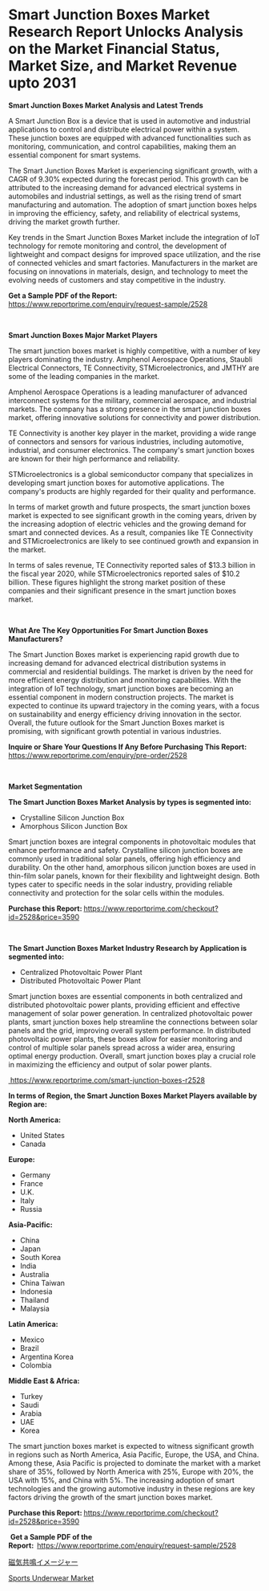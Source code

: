 <p><h1>Smart Junction Boxes Market Research Report Unlocks Analysis on the Market Financial Status, Market Size, and Market Revenue upto 2031</h1></p><p><strong>Smart Junction Boxes Market Analysis and Latest Trends</strong></p>
<p><p>A Smart Junction Box is a device that is used in automotive and industrial applications to control and distribute electrical power within a system. These junction boxes are equipped with advanced functionalities such as monitoring, communication, and control capabilities, making them an essential component for smart systems.</p><p>The Smart Junction Boxes Market is experiencing significant growth, with a CAGR of 9.30% expected during the forecast period. This growth can be attributed to the increasing demand for advanced electrical systems in automobiles and industrial settings, as well as the rising trend of smart manufacturing and automation. The adoption of smart junction boxes helps in improving the efficiency, safety, and reliability of electrical systems, driving the market growth further.</p><p>Key trends in the Smart Junction Boxes Market include the integration of IoT technology for remote monitoring and control, the development of lightweight and compact designs for improved space utilization, and the rise of connected vehicles and smart factories. Manufacturers in the market are focusing on innovations in materials, design, and technology to meet the evolving needs of customers and stay competitive in the industry.</p></p>
<p><strong>Get a Sample PDF of the Report:&nbsp;</strong> <a href="https://www.reportprime.com/enquiry/request-sample/2528">https://www.reportprime.com/enquiry/request-sample/2528</a></p>
<p>&nbsp;</p>
<p><strong>Smart Junction Boxes Major Market Players</strong></p>
<p><p>The smart junction boxes market is highly competitive, with a number of key players dominating the industry. Amphenol Aerospace Operations, Staubli Electrical Connectors, TE Connectivity, STMicroelectronics, and JMTHY are some of the leading companies in the market.</p><p>Amphenol Aerospace Operations is a leading manufacturer of advanced interconnect systems for the military, commercial aerospace, and industrial markets. The company has a strong presence in the smart junction boxes market, offering innovative solutions for connectivity and power distribution.</p><p>TE Connectivity is another key player in the market, providing a wide range of connectors and sensors for various industries, including automotive, industrial, and consumer electronics. The company's smart junction boxes are known for their high performance and reliability.</p><p>STMicroelectronics is a global semiconductor company that specializes in developing smart junction boxes for automotive applications. The company's products are highly regarded for their quality and performance.</p><p>In terms of market growth and future prospects, the smart junction boxes market is expected to see significant growth in the coming years, driven by the increasing adoption of electric vehicles and the growing demand for smart and connected devices. As a result, companies like TE Connectivity and STMicroelectronics are likely to see continued growth and expansion in the market.</p><p>In terms of sales revenue, TE Connectivity reported sales of $13.3 billion in the fiscal year 2020, while STMicroelectronics reported sales of $10.2 billion. These figures highlight the strong market position of these companies and their significant presence in the smart junction boxes market.</p></p>
<p>&nbsp;</p>
<p><strong>What Are The Key Opportunities For Smart Junction Boxes Manufacturers?</strong></p>
<p><p>The Smart Junction Boxes market is experiencing rapid growth due to increasing demand for advanced electrical distribution systems in commercial and residential buildings. The market is driven by the need for more efficient energy distribution and monitoring capabilities. With the integration of IoT technology, smart junction boxes are becoming an essential component in modern construction projects. The market is expected to continue its upward trajectory in the coming years, with a focus on sustainability and energy efficiency driving innovation in the sector. Overall, the future outlook for the Smart Junction Boxes market is promising, with significant growth potential in various industries.</p></p>
<p><strong>Inquire or Share Your Questions If Any Before Purchasing This Report:</strong> <a href="https://www.reportprime.com/enquiry/pre-order/2528">https://www.reportprime.com/enquiry/pre-order/2528</a></p>
<p>&nbsp;</p>
<p><strong>Market Segmentation</strong></p>
<p><strong>The Smart Junction Boxes Market Analysis by types is segmented into:</strong></p>
<p><ul><li>Crystalline Silicon Junction Box</li><li>Amorphous Silicon Junction Box</li></ul></p>
<p><p>Smart junction boxes are integral components in photovoltaic modules that enhance performance and safety. Crystalline silicon junction boxes are commonly used in traditional solar panels, offering high efficiency and durability. On the other hand, amorphous silicon junction boxes are used in thin-film solar panels, known for their flexibility and lightweight design. Both types cater to specific needs in the solar industry, providing reliable connectivity and protection for the solar cells within the modules.</p></p>
<p><strong>Purchase this Report:&nbsp;</strong><a href="https://www.reportprime.com/checkout?id=2528&price=3590">https://www.reportprime.com/checkout?id=2528&price=3590</a></p>
<p>&nbsp;</p>
<p><strong>The Smart Junction Boxes Market Industry Research by Application is segmented into:</strong></p>
<p><ul><li>Centralized Photovoltaic Power Plant</li><li>Distributed Photovoltaic Power Plant</li></ul></p>
<p><p>Smart junction boxes are essential components in both centralized and distributed photovoltaic power plants, providing efficient and effective management of solar power generation. In centralized photovoltaic power plants, smart junction boxes help streamline the connections between solar panels and the grid, improving overall system performance. In distributed photovoltaic power plants, these boxes allow for easier monitoring and control of multiple solar panels spread across a wider area, ensuring optimal energy production. Overall, smart junction boxes play a crucial role in maximizing the efficiency and output of solar power plants.</p></p>
<p><a href="https://www.reportprime.com/smart-junction-boxes-r2528">&nbsp;https://www.reportprime.com/smart-junction-boxes-r2528</a></p>
<p><strong>In terms of Region, the Smart Junction Boxes Market Players available by Region are:</strong></p>
<p>
    <p> <strong> North America: </strong>
        <ul>
            <li>United States</li>
            <li>Canada</li>
        </ul>
        </p> 
    <p> <strong> Europe: </strong>
        <ul>
            <li>Germany</li>
            <li>France</li>
            <li>U.K.</li>
            <li>Italy</li>
            <li>Russia</li>
        </ul>
        </p> 
    <p> <strong> Asia-Pacific: </strong>
        <ul>
            <li>China</li>
            <li>Japan</li>
            <li>South Korea</li>
            <li>India</li>
            <li>Australia</li>
            <li>China Taiwan</li>
            <li>Indonesia</li>
            <li>Thailand</li>
            <li>Malaysia</li>
        </ul>
        </p> 
    <p> <strong> Latin America: </strong>
        <ul>
            <li>Mexico</li>
            <li>Brazil</li>
            <li>Argentina Korea</li>
            <li>Colombia</li>
        </ul>
        </p> 
    <p> <strong> Middle East & Africa: </strong>
        <ul>
            <li>Turkey</li>
            <li>Saudi</li>
            <li>Arabia</li>
            <li>UAE</li>
            <li>Korea</li>
        </ul>
    </p>
    </p>
<p><p>The smart junction boxes market is expected to witness significant growth in regions such as North America, Asia Pacific, Europe, the USA, and China. Among these, Asia Pacific is projected to dominate the market with a market share of 35%, followed by North America with 25%, Europe with 20%, the USA with 15%, and China with 5%. The increasing adoption of smart technologies and the growing automotive industry in these regions are key factors driving the growth of the smart junction boxes market.</p></p>
<p><strong>Purchase this Report: </strong><a href="https://www.reportprime.com/checkout?id=2528&price=3590">https://www.reportprime.com/checkout?id=2528&price=3590</a></p>
<p>&nbsp;<strong>Get a Sample PDF of the Report:&nbsp;&nbsp;</strong><a href="https://www.reportprime.com/enquiry/request-sample/2528">https://www.reportprime.com/enquiry/request-sample/2528</a></p>
<p><strong></strong></p>
<p><p><a href="https://github.com/FredaJerde/Market-Research-Report-List-1/blob/main/307120072350.md">磁気共鳴イメージャー</a></p><p><a href="https://issuu.com/reportprime-2/docs/sports-underwear-market-size-2030.pptx">Sports Underwear Market</a></p></p>